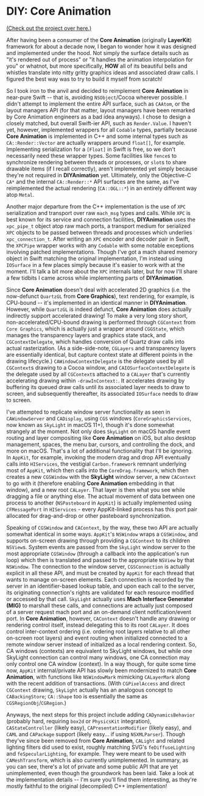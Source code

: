 # DIY: Core Animation

[(Check out the project over here.)](https://github.com/avaidyam/DIYAnimation)

After having been a consumer of the **Core Animation** (originally **LayerKit**) framework for about a decade now, I began to wonder how it was designed and implemented under the hood. Not simply the surface details such as "it's rendered out of process" or "it handles the animation interpolation for you" or whatnot, but more specifically, **HOW** all of its beautiful bells and whistles translate into nitty gritty graphics ideas and associated draw calls. I figured the best way was to try to build it myself from scratch!

<!--truncate-->

So I took iron to the anvil and decided to reimplement **Core Animation** in near-pure Swift -- that is, avoiding `NSObject`/Cocoa wherever possible. I didn't attempt to implement the entire API surface, such as `CAAtom`, or the layout managers API (for that matter, layout managers have been remarked by Core Animation engineers as a bad idea anyways). I chose to design a closely matched, but overall Swift-ier API, such as `Render.Value`. I haven't yet, however, implemented wrappers for all `Codable` types, partially because **Core Animation** is implemented in C++ and some internal types such as `CA::Render::Vector` are actually wrappers around `float[]`, for example. Implementing serialization for a `[Float]` in Swift is free, so we don't necessarily need these wrapper types. Some facilities like `fence`s to synchronize rendering between threads or processes, or `slot`s to share drawable items (if I recall correctly), aren't implemented yet simply because they're not required in **DIYAnimation** yet. Ultimately, only the Objective-C `CA*` and the internal `CA::Render::*` API surfaces are the same, as I've reimplemented the actual rendering (`CA::OGL::*`) in an entirely different way atop `Metal`.

Another major departure from the C++ implementation is the use of `XPC` serialization and transport over raw `mach_msg` types and calls. While `XPC` is best known for its service and connection facilities, **DIYAnimation** uses the `xpc_pipe_t` object atop raw mach ports, a transport medium for serialized `XPC` objects to be passed between threads and processes which underlies `xpc_connection_t`. After writing an `XPC` encoder and decoder pair in Swift, the `XPCPipe` wrapper works with any `Codable` with some notable exceptions involving patched implementations. Though I've got a mach shared memory object in Swift matching the original implementation, I'm instead using `IOSurface` in a few places simply because it's easier to work with at the moment. I'll talk a bit more about the `XPC` internals later, but for now I'll share a few tidbits I came across while implementing parts of **DIYAnimation**.

Since **Core Animation** doesn't deal with accelerated 2D graphics (i.e. the now-defunct `QuartzGL` from **Core Graphics**), text rendering, for example, is CPU-bound -- it's implemented in an identical manner in **DIYAnimation**. However, while `QuartzGL` is indeed defunct, **Core Animation** does actually indirectly support accelerated drawing! To make a very long story short, non-accelerated/CPU-bound drawing is performed through `CGContext` from `Core Graphics`, which is actually just a wrapper around `CGGState`, which manages the transparency layers and graphics state stack, and `CGContextDelegate`, which handles conversion of Quartz draw calls into actual rasterization. (As a side-side-note, `CGLayers` and transparency layers are essentially identical, but capture context state at different points in the drawing lifecycle.) `CAWindowContextDelegate` is the delegate used by all `CGContext`s drawing to a Cocoa window, and `CAIOSurfaceContextDelegate` is the delegate used by all `CGContext`s attached to a `CALayer` that's currently accelerating drawing within `-drawInContext:`. It accelerates drawing by buffering its queued draw calls until its associated layer needs to draw to screen, and subsequently thereafter, its associated `IOSurface` needs to draw to screen. 

I've attempted to replicate window server functionality as seen in `CAWindowServer` and `CADisplay`, using `CGS` windows (`CoreGraphicsServices`, now known as `SkyLight` in macOS 11+), though it's done somewhat strangely at the moment. Not only does `SkyLight` on macOS handle event routing and layer compositing like **Core Animation** on iOS, but also desktop management, spaces, the menu bar, cursors, and controlling the dock, and more on macOS. That's a lot of additional functionality that I'll be ignoring. In `AppKit`, for example, invoking the modern drag and drop API eventually calls into `HIServices`, the vestigial `Carbon.framework` remnant underlying most of `AppKit`, which then calls into the `CoreDrag.framework`, which then creates a new `CGSWindow` with the **SkyLight** window server, a new `CAContext` to go with it (therefore enabling **Core Animation** embedding in that window), and a new root `CALayer`. That layer is then what you see while dragging a file or anything else. The actual movement of data between one process to another (`NSPasteboard` in `AppKit`) is actually implemented using `CFMessagePort` in `HIServices` - every AppKit-linked process has this port pair allocated for drag-and-drop or other pasteboard synchronization. 

Speaking of `CGSWindow` and `CAContext`, by the way, these two API are actually somewhat identical in some ways. `AppKit`'s `NSWindow` wraps a `CGSWindow`, and supports on-screen drawing through providing a `CGContext` to its children `NSView`s. System events are passed from the `SkyLight` window server to the most appropriate `CGSWindow` (through a callback into the application's run loop) which then is translated and passed to the appropriate `NSView` by that `NSWindow`. The connection to the window server, `CGSConnection` is actually explicit in all these API, and must be created by `AppKit` for each thread that wants to manage on-screen elements. Each connection is recorded by the server in an identifier-based lookup table, and upon each call to the server, its originating connection's rights are validated for each resource modified or accessed by that call. `SkyLight` actually uses **Mach Interface Generator (MIG)** to marshall these calls, and connections are actually just composed of a server request mach port and an on-demand client notification/event port. In **Core Animation**, however, `CAContext` doesn't handle any drawing or rendering control itself, instead delegating this to its root `CALayer`. It does control inter-context ordering (i.e. ordering root layers relative to all other on-screen root layers) and event routing when initialized connected to a remote window server instead of initialized as a local rendering context. So, CA windows (contexts) are equivalent to SkyLight windows, but while one SkyLight connection can control many windows, one CA connection may only control one CA window (context). In a way though, for quite some time now, `AppKit` internal/private API has slowly been modernized to match **Core Animation**, with functions like `NSWindowMark` mimicking `CALayerMark` along with the recent addition of transactions. (With `CGPixelAccess` and direct `CGContext` drawing, `SkyLight` actually has an analogous concept to `CABackingStore`; `CA::Shape` too is essentially the same as `CGSRegionObj`/`CGRegion`.)

Anyways, the next steps for this project include adding `CADynamicsBehavior` (probably hard, requiring `box2d` or `PhysicsKit` integration), `CAStateController` (likely easy), `CAPresentationModifier` (likely easy), and `CAML` and `CAPackage` support (likely easy... if using `NSXMLParser`). Though they've since been removed from **Core Animation**, `CALight` and related lighting filters did used to exist, roughly matching SVG's `feDiffuseLighting` and `feSpecularLighting`, for example. They were meant to be used with `CAMeshTransform`, which is also currently unimplemented. In summary, as you can see, there's a lot of private and some public API that are yet unimplemented, even though the groundwork has been laid. Take a look at the implementation details -- I'm sure you'll find them interesting, as they're mostly faithful to the original (decompiled) C++ implementation!

